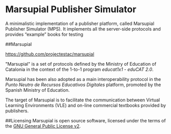 Marsupial Publisher Simulator
=============

A minimalistic implementation of a publisher platform, called Marsupial Publisher Simulator (MPS). It implements all the server-side protocols and provides “example” books for testing

##Marsupial

https://github.com/projectestac/marsupial

"Marsupial" is a set of protocols defined by the Ministry of Education of Catalonia in the context of the 1-to-1 program *educat1x1 - eduCAT 2.0*.

Marsupial has been also adopted as a main interoperability protocol in the *Punto Neutro de Recursos Educativos Digitales* platform, promoted by the Spanish Ministry of Education.

The target of Marsupial is to facilitate the communication between Virtual Learning Environments (VLE) and on-line commercial textbooks provided by publishers.

##Licensing
Marsupial is open source software, licensed under the terms of the [GNU General Public License v2](http://www.gnu.org/licenses/gpl-2.0.html).
